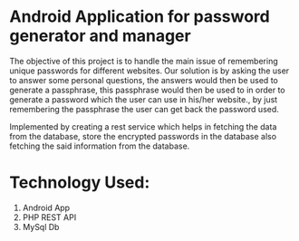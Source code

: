 # Android Application for password generator and manager 
The objective of this project is to handle the main issue of remembering unique passwords for different websites. Our solution is by asking the user to answer some personal questions, the answers would then be used to generate a passphrase, this passphrase would then be used to in order to generate a password which the user can use in his/her website., by just remembering the passphrase the user can get back the password used.<br />

Implemented by creating a rest service which helps in fetching the data from the database, store the encrypted passwords in the database also fetching the said information from the database. <br />

# Technology Used:
1. Android App <br />
2. PHP REST API <br />
3. MySql Db <br />


